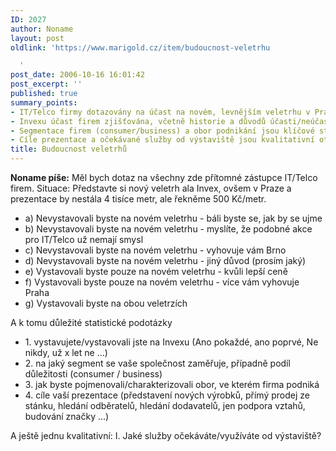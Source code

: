 ```yaml
---
ID: 2027
author: Noname
layout: post
oldlink: 'https://www.marigold.cz/item/budoucnost-veletrhu

  '
post_date: 2006-10-16 16:01:42
post_excerpt: ''
published: true
summary_points:
- IT/Telco firmy dotazovány na účast na novém, levnějším veletrhu v Praze.
- Invexu účast firem zjišťována, včetně historie a důvodů účasti/neúčasti.
- Segmentace firem (consumer/business) a obor podnikání jsou klíčové statistické údaje.
- Cíle prezentace a očekávané služby od výstaviště jsou kvalitativní otázky průzkumu.
title: Budoucnost veletrhů
---
```


<texy><p><strong>Noname píše:</strong> Měl bych dotaz na všechny zde přítomné zástupce IT/Telco firem. Situace: Představte si nový veletrh ala Invex, ovšem v Praze a prezentace by nestála 4 tisíce metr, ale řekněme 500 Kč/metr.</p>

<ul>
<li>a) Nevystavovali byste na novém veletrhu - báli byste se, jak by se ujme</li>
<li>b) Nevystavovali byste na novém veletrhu - myslíte, že podobné akce pro IT/Telco už nemají smysl</li>
<li>c) Nevystavovali byste na novém veletrhu - vyhovuje vám Brno</li>
<li>d) Nevystavovali byste na novém veletrhu - jiný důvod (prosím jaký)</li>
<li>e) Vystavovali byste pouze na novém veletrhu - kvůli lepší ceně</li>
<li>f) Vystavovali byste pouze na novém veletrhu - více vám vyhovuje Praha</li>
<li>g) Vystavovali byste na obou veletrzích</li>
</ul>
<p>A k tomu důležité statistické podotázky</p>

<ul>
<li>
1. vystavujete/vystavovali jste na Invexu (Ano pokaždé, ano poprvé, Ne nikdy, už x let ne ...)</li>
<li>2. na jaký segment se vaše společnost zaměřuje, případně podíl důležitosti (consumer / business)</li>
<li>3. jak byste pojmenovali/charakterizovali obor, ve kterém firma podniká</li>
<li>4. cíle vaší prezentace (představení nových výrobků, přímý prodej ze stánku, hledání odběratelů, hledání dodavatelů, jen podpora vztahů, budování značky ...)</li>
</ul>
<p>A ještě jednu kvalitativní: 
I. Jaké služby očekáváte/využíváte od výstaviště?
</p>